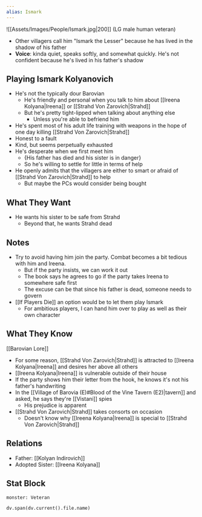 ```yaml
---
alias: Ismark
---
```

![[Assets/Images/People/Ismark.jpg|200]]
(LG male human veteran)
- Other villagers call him "Ismark the Lesser" because he has lived in the shadow of his father
- **Voice**: kinda quiet, speaks softly, and somewhat quickly. He's not confident because he's lived in his father's shadow

## Playing Ismark Kolyanovich
- He's not the typically dour Barovian
	- He's friendly and personal when you talk to him about [[Ireena Kolyana|Ireena]] or [[Strahd Von Zarovich|Strahd]]
	- But he's pretty tight-lipped when talking about anything else
		- Unless you're able to befriend him
- He's spent most of his adult life training with weapons in the hope of one day killing [[Strahd Von Zarovich|Strahd]]
- Honest to a fault
- Kind, but seems perpetually exhausted
- He's desperate when we first meet him
	- {His father has died and his sister is in danger}
	- So he's willing to settle for little in terms of help
- He openly admits that the villagers are either to smart or afraid of [[Strahd Von Zarovich|Strahd]] to help
	- But maybe the PCs would consider being bought
 

## What They Want
- He wants his sister to be safe from Strahd
	- Beyond that, he wants Strahd dead

## Notes
- Try to avoid having him join the party. Combat becomes a bit tedious with him and Ireena.
	- But if the party insists, we can work it out
	- The book says he agrees to go if the party takes Ireena to somewhere safe first
	- The excuse can be that since his father is dead, someone needs to govern
- [[If Players Die]] an option would be to let them play Ismark
	- For ambitious players, I can hand him over to play as well as their own character

## What They Know
[[Barovian Lore]]
- For some reason, [[Strahd Von Zarovich|Strahd]] is attracted to [[Ireena Kolyana|Ireena]] and desires her above all others
- [[Ireena Kolyana|Ireena]] is vulnerable outside of their house
- If the party shows him their letter from the hook, he knows it's not his father's handwriting
- In the [[Village of Barovia (E)#Blood of the Vine Tavern (E2)|tavern]] and asked, he says they're [[Vistani]] spies
	- His prejudice is apparent
- [[Strahd Von Zarovich|Strahd]] takes consorts on occasion
	- Doesn't know why [[Ireena Kolyana|Ireena]] is special to [[Strahd Von Zarovich|Strahd]]

## Relations
- Father: [[Kolyan Indirovich]]
- Adopted Sister: [[Ireena Kolyana]]

## Stat Block

```statblock
monster: Veteran
```

```dataviewjs
dv.span(dv.current().file.name)
```